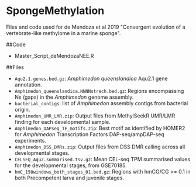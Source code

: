 # SpongeMethylation

Files and code used for de Mendoza et al 2019 "Convergent evolution of a vertebrate-like methylome in a marine sponge".

##Code
* Master_Script_deMendozaNEE.R

##Files
* `Aqu2.1.genes.bed.gz`: *Amphimedon queenslandica* Aqu2.1 gene annotation.
* `Amphimedon_queenslandica.NNNNstrech.bed.gz`: Regions encompassing Ns (gaps) in the *Amphimedon* genome assembly.
* `bacterial_contigs`: list of *Amphimedon* assembly contigs from bacterial origin.
* `Amphimedon_UMR_LMR.zip`: Output files from MethylSeekR UMR/LMR finding for each developmental sample.
* `Amphimedon_DAPseq_TF_motifs.zip`: Best motif as identified by HOMER2 for *Amphimedon* Transcription Factors DAP-seq/ampDAP-seq experiments.
* `Amphimedon_DSS_DMRs.zip`: Output files from DSS DMR calling across all developmental stages.
* `CELSEQ_Aqu2.summarised.tsv.gz`: Mean CEL-seq TPM summarised values for the developmental stages, from GSE70185.
* `hmC_150windows_both_stages_01.bed.gz`: Regions with hmCG/CG >= 0.1 in both Precompetent larva and juvenile stages.